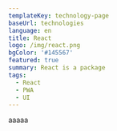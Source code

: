 ```yaml
---
templateKey: technology-page
baseUrl: technologies
language: en
title: React
logo: /img/react.png
bgColor: '#145567'
featured: true
summary: React is a package
tags:
  - React
  - PWA
  - UI
---
```

aaaaa
